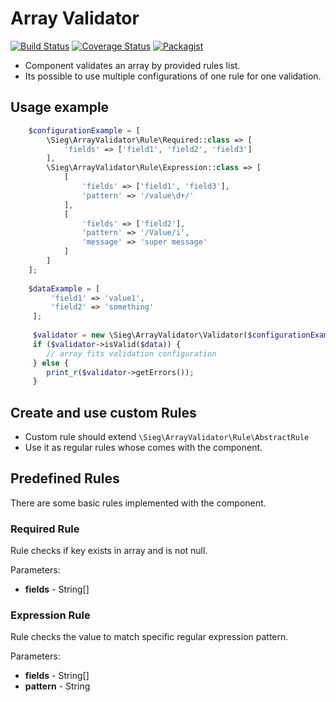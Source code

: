 # Array Validator

[![Build Status](https://travis-ci.org/Sieg/array-validator.svg?branch=master)](https://travis-ci.org/Sieg/array-validator)
[![Coverage Status](https://coveralls.io/repos/github/Sieg/array-validator/badge.svg?branch=master)](https://coveralls.io/github/Sieg/array-validator?branch=master)
[![Packagist](https://img.shields.io/packagist/v/sieg/array-validator.svg)](https://packagist.org/packages/sieg/array-validator)

* Component validates an array by provided rules list. 
* Its possible to use multiple configurations of one rule for one validation.

## Usage example

```php
    $configurationExample = [
        \Sieg\ArrayValidator\Rule\Required::class => [
            'fields' => ['field1', 'field2', 'field3']
        ],
        \Sieg\ArrayValidator\Rule\Expression::class => [
            [
                'fields' => ['field1', 'field3'],
                'pattern' => '/value\d+/'
            ],
            [
                'fields' => ['field2'],
                'pattern' => '/Value/i',
                'message' => 'super message'
            ]
        ]
    ];
    
    $dataExample = [
         'field1' => 'value1',
         'field2' => 'something'
     ];
     
     $validator = new \Sieg\ArrayValidator\Validator($configurationExample);
     if ($validator->isValid($data)) {
        // array fits validation configuration
     } else {
        print_r($validator->getErrors());
     }
```

## Create and use custom Rules

* Custom rule should extend ``\Sieg\ArrayValidator\Rule\AbstractRule``
* Use it as regular rules whose comes with the component.

## Predefined Rules

There are some basic rules implemented with the component.

### Required Rule

Rule checks if key exists in array and is not null.

Parameters:
* **fields** - String[]

### Expression Rule

Rule checks the value to match specific regular expression pattern.

Parameters:
* **fields** - String[]
* **pattern** - String
